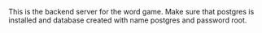 This is the backend server for the word game. Make sure that postgres is installed and database created with name postgres and password root.
